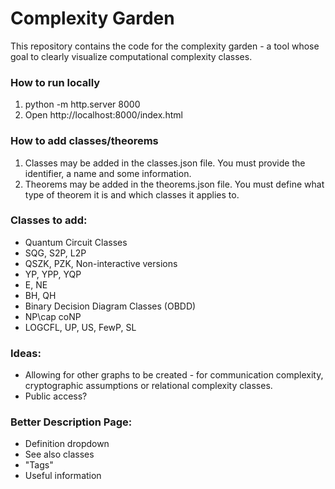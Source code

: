 # Complexity Garden
This repository contains the code for the complexity garden - a tool whose goal to clearly visualize computational complexity classes.

### How to run locally
1. python -m http.server 8000
2. Open http://localhost:8000/index.html

### How to add classes/theorems
1. Classes may be added in the classes.json file. You must provide the identifier, a name and some information.
2. Theorems may be added in the theorems.json file. You must define what type of theorem it is and which classes it applies to.

### Classes to add:
 - Quantum Circuit Classes
 - SQG, S2P, L2P
 - QSZK, PZK, Non-interactive versions
 - YP, YPP, YQP
 - E, NE
 - BH, QH
 - Binary Decision Diagram Classes (OBDD)
 - NP\cap coNP
 - LOGCFL, UP, US, FewP, SL

### Ideas:
- Allowing for other graphs to be created - for communication complexity, cryptographic assumptions or relational complexity classes.
- Public access?

### Better Description Page:
- Definition dropdown
- See also classes
- "Tags"
- Useful information